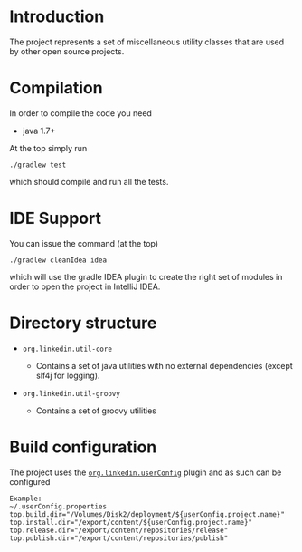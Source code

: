Introduction
============
The project represents a set of miscellaneous utility classes that are used by other open
source projects.

Compilation
===========
In order to compile the code you need

* java 1.7+

At the top simply run

    ./gradlew test

which should compile and run all the tests.

IDE Support
===========
You can issue the command (at the top)

    ./gradlew cleanIdea idea

which will use the gradle IDEA plugin to create the right set of modules in order to open the
project in IntelliJ IDEA.

Directory structure
===================

* `org.linkedin.util-core`
  * Contains a set of java utilities with no external dependencies (except slf4j
for logging).

* `org.linkedin.util-groovy`
  * Contains a set of groovy utilities

Build configuration
===================
The project uses the [`org.linkedin.userConfig`](https://github.com/pongasoft/gradle-plugins/blob/master/README.md) plugin and as such can be configured

    Example:
    ~/.userConfig.properties
    top.build.dir="/Volumes/Disk2/deployment/${userConfig.project.name}"
    top.install.dir="/export/content/${userConfig.project.name}"
    top.release.dir="/export/content/repositories/release"
    top.publish.dir="/export/content/repositories/publish"